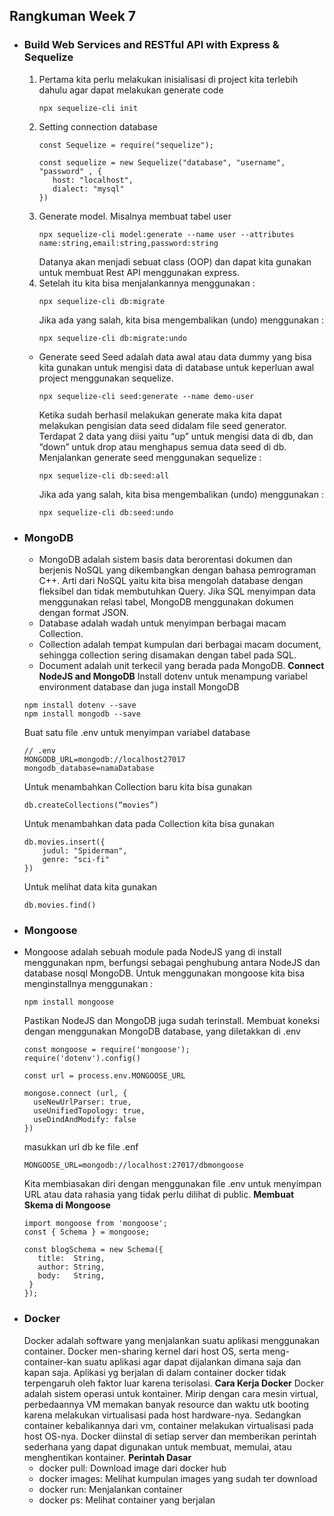 ## Rangkuman Week 7
* ### Build Web Services and RESTful API with Express & Sequelize
  1. Pertama kita perlu melakukan inisialisasi di project kita terlebih dahulu agar dapat melakukan generate code
     ```
     npx sequelize-cli init
     ```
  2. Setting connection database
     ```
     const Sequelize = require("sequelize");

     const sequelize = new Sequelize("database", "username", "password" , {
        host: "localhost",
        dialect: "mysql"
     })
     ```
  3. Generate model. Misalnya membuat tabel user
     ```
     npx sequelize-cli model:generate --name user --attributes
     name:string,email:string,password:string
     ```
     Datanya akan menjadi sebuat class (OOP) dan dapat kita gunakan untuk membuat Rest API menggunakan express.
  4. Setelah itu kita bisa menjalankannya menggunakan :
     ```
     npx sequelize-cli db:migrate
     ```
     Jika ada yang salah, kita bisa mengembalikan (undo) menggunakan :
     ```
     npx sequelize-cli db:migrate:undo
     ```
   * Generate seed
     Seed adalah data awal atau data dummy yang bisa kita gunakan untuk mengisi data di database untuk keperluan awal project menggunakan sequelize.
     ```
     npx sequelize-cli seed:generate --name demo-user
     ```
     Ketika sudah berhasil melakukan generate maka kita dapat melakukan pengisian data seed didalam file seed generator. Terdapat 2 data yang diisi yaitu “up” untuk mengisi data di db, dan “down” untuk drop atau menghapus semua data seed di db.
     Menjalankan generate seed menggunakan sequelize :
     ```
     npx sequelize-cli db:seed:all 
     ```
     Jika ada yang salah, kita bisa mengembalikan (undo) menggunakan :
     ```
     npx sequelize-cli db:seed:undo
     ```
* ### MongoDB
  * MongoDB adalah sistem basis data berorentasi dokumen dan berjenis NoSQL yang dikembangkan dengan bahasa pemrograman C++.  Arti dari NoSQL yaitu kita bisa mengolah database dengan fleksibel dan tidak membutuhkan Query. Jika SQL menyimpan data menggunakan relasi tabel, MongoDB menggunakan dokumen dengan format JSON.
  * Database adalah wadah untuk menyimpan berbagai macam Collection. 
  * Collection adalah tempat kumpulan dari berbagai macam document, sehingga collection sering disamakan dengan tabel pada SQL. 
  * Document adalah unit terkecil yang berada pada MongoDB.
  **Connect NodeJS and MongoDB**
  Install dotenv untuk menampung variabel environment database dan juga install MongoDB
  ```
  npm install dotenv --save
  npm install mongodb --save
  ```
  Buat satu file .env untuk menyimpan variabel database
  ```
  // .env
  MONGODB_URL=mongodb://localhost27017
  mongodb_database=namaDatabase
  ```
  Untuk menambahkan Collection baru kita bisa gunakan
  ```
  db.createCollections(“movies”)
  ```
  Untuk menambahkan data pada Collection kita bisa gunakan
  ```
  db.movies.insert({
      judul: "Spiderman",
      genre: "sci-fi"
  })
  ```
  Untuk melihat data kita gunakan
  ```
  db.movies.find()
  ```
* ### Mongoose
* Mongoose adalah sebuah module pada NodeJS yang di install menggunakan npm, berfungsi sebagai penghubung antara NodeJS dan database nosql MongoDB.
  Untuk menggunakan mongoose kita bisa menginstallnya menggunakan :
  ```
  npm install mongoose
  ```
  Pastikan NodeJS dan MongoDB juga sudah terinstall.
  Membuat koneksi dengan menggunakan MongoDB database, yang diletakkan di .env
  ```
  const mongoose = require('mongoose');
  require('dotenv').config()

  const url = process.env.MONGOOSE_URL

  mongose.connect (url, {
    useNewUrlParser: true,
    useUnifiedTopology: true,
    useDindAndModify: false
  })
  ```
  masukkan url db ke file .enf
  ```
  MONGOOSE_URL=mongodb://localhost:27017/dbmongoose
  ```
  Kita membiasakan diri dengan menggunakan file .env untuk menyimpan URL atau data rahasia yang tidak perlu dilihat di public.
  **Membuat Skema di Mongoose**
  ```
  import mongoose from 'mongoose';
  const { Schema } = mongoose;

  const blogSchema = new Schema({
     title:  String,
     author: String,
     body:   String,
   }
  });
  ```
* ### Docker
  Docker adalah software yang menjalankan suatu aplikasi menggunakan container. Docker men-sharing kernel dari host OS, serta meng-container-kan suatu aplikasi agar dapat dijalankan dimana saja dan kapan saja. Aplikasi yg berjalan di dalam container docker tidak terpengaruh oleh faktor luar karena terisolasi.
  **Cara Kerja Docker**
  Docker adalah sistem operasi untuk kontainer. Mirip dengan cara mesin virtual, perbedaannya VM memakan banyak resource dan waktu utk booting karena melakukan virtualisasi pada host hardware-nya. Sedangkan container kebalikannya dari vm, container melakukan virtualisasi pada host OS-nya. Docker diinstal di setiap server dan memberikan perintah sederhana yang dapat digunakan untuk membuat, memulai, atau menghentikan kontainer.
  **Perintah Dasar**
  * docker pull: Download image dari docker hub
  * docker images: Melihat kumpulan images yang sudah ter download
  * docker run: Menjalankan container
  * docker ps: Melihat container yang berjalan













